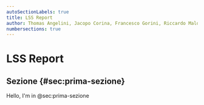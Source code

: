 ```yaml
---
autoSectionLabels: true
title: LSS Report
author: Thomas Angelini, Jacopo Corina, Francesco Gorini, Riccardo Maldini, Filippo Nardini
numbersections: true
---
```


# LSS Report

## Sezione {#sec:prima-sezione}

Hello, I'm in @sec:prima-sezione